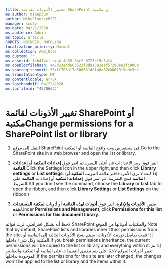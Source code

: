 ```yaml
---
title: تغيير الأذونات لقائمة SharePoint أو مكتبة
ms.author: mikeplum
author: MikePlumleyMSFT
manager: scotv
ms.date: 04/21/2020
ms.audience: Admin
ms.topic: article
ROBOTS: NOINDEX, NOFOLLOW
localization_priority: Normal
ms.collection: Adm_O365
ms.custom: ''
ms.assetid: 1cb414cf-a4a4-4b35-84c2-0723cf5c5a14
ms.openlocfilehash: a42d23edd663523f8da1392eaf57290ee1fc900b
ms.sourcegitcommit: 55eff703a17e500681d8fa6a87eb067019ade3cc
ms.translationtype: MT
ms.contentlocale: ar-SA
ms.lasthandoff: 04/22/2020
ms.locfileid: "43706627"
---
```

# <a name="change-permissions-for-a-sharepoint-list-or-library"></a><span data-ttu-id="d2ac0-102">تغيير الأذونات لقائمة SharePoint أو مكتبة</span><span class="sxs-lookup"><span data-stu-id="d2ac0-102">Change permissions for a SharePoint list or library</span></span>

1. <span data-ttu-id="d2ac0-103">انتقل إلى موقع SharePoint في مستعرض ويب وافتح القائمة أو المكتبة.</span><span class="sxs-lookup"><span data-stu-id="d2ac0-103">Go to the SharePoint site in a web browser and open the list or library.</span></span>
    
2. <span data-ttu-id="d2ac0-104">انقر فوق رمز الإعدادات في أعلى اليمين، ثم انقر فوق **إعدادات المكتبة** أو **إعدادات القائمة**.</span><span class="sxs-lookup"><span data-stu-id="d2ac0-104">Click the Settings icon in the upper right, and then click **Library settings** or **List settings**.</span></span> <span data-ttu-id="d2ac0-105">(إذا كنت لا ترى الأمر، فاختر علامة التبويب **المكتبة** أو **القائمة** لفتح الشريط، ثم انقر فوق **إعدادات المكتبة** أو إعدادات **القائمة** على الشريط.)</span><span class="sxs-lookup"><span data-stu-id="d2ac0-105">(If you don't see the command, choose the **Library** or **List** tab to open the ribbon, and then click **Library Settings** or **List Settings** on the ribbon.)</span></span> 
    
3. <span data-ttu-id="d2ac0-106">ضمن **الأذونات والإدارة،** انقر فوق **أذونات لهذه القائمة** أو أذونات **لمكتبة المستندات هذه**.</span><span class="sxs-lookup"><span data-stu-id="d2ac0-106">Under **Permissions and Management**, click **Permissions for this list** or **Permissions for this document library**.</span></span>
    
<span data-ttu-id="d2ac0-107">لاحظ أنه بشكل افتراضي، ترث قوائم SharePoint والمكتبات أذوناتها من الموقع.</span><span class="sxs-lookup"><span data-stu-id="d2ac0-107">Note that by default, SharePoint lists and libraries inherit their permissions from the site.</span></span> <span data-ttu-id="d2ac0-108">إذا قمت بفاصل توريث الأذونات، سيتم نسخ الأذونات الحالية إلى القائمة أو المكتبة وكل شيء داخلها.</span><span class="sxs-lookup"><span data-stu-id="d2ac0-108">If you break permissions inheritance, the current permissions will be copied to the list or library and everything within it.</span></span> <span data-ttu-id="d2ac0-109">إذا تم تغيير أذونات الموقع لاحقًا، فلن يتم تطبيق التغييرات على القائمة أو المكتبة والعناصر الموجودة بداخلها.</span><span class="sxs-lookup"><span data-stu-id="d2ac0-109">If the permissions for the site are later changed, the changes won't be applied to the list or library and the items within it.</span></span>
  

